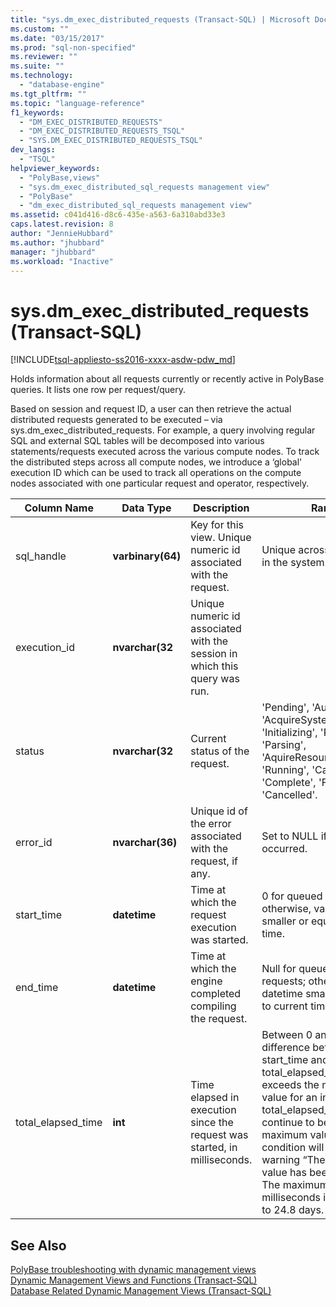 ```yaml
---
title: "sys.dm_exec_distributed_requests (Transact-SQL) | Microsoft Docs"
ms.custom: ""
ms.date: "03/15/2017"
ms.prod: "sql-non-specified"
ms.reviewer: ""
ms.suite: ""
ms.technology: 
  - "database-engine"
ms.tgt_pltfrm: ""
ms.topic: "language-reference"
f1_keywords: 
  - "DM_EXEC_DISTRIBUTED_REQUESTS"
  - "DM_EXEC_DISTRIBUTED_REQUESTS_TSQL"
  - "SYS.DM_EXEC_DISTRIBUTED_REQUESTS_TSQL"
dev_langs: 
  - "TSQL"
helpviewer_keywords: 
  - "PolyBase,views"
  - "sys.dm_exec_distributed_sql_requests management view"
  - "PolyBase"
  - "dm_exec_distributed_sql_requests management view"
ms.assetid: c041d416-d8c6-435e-a563-6a310abd33e3
caps.latest.revision: 8
author: "JennieHubbard"
ms.author: "jhubbard"
manager: "jhubbard"
ms.workload: "Inactive"
---
```

# sys.dm_exec_distributed_requests (Transact-SQL)
[!INCLUDE[tsql-appliesto-ss2016-xxxx-asdw-pdw_md](../../includes/tsql-appliesto-ss2016-xxxx-asdw-pdw-md.md)]

  Holds information about all requests currently or recently active in PolyBase queries. It lists one row per request/query.  
  
 Based on session and request ID, a user can then retrieve the actual distributed requests generated to be executed – via sys.dm_exec_distributed_requests. For example, a query involving regular SQL and external SQL tables will be decomposed into various statements/requests executed across the various compute nodes. To track the distributed steps across all compute nodes, we introduce a ‘global’ execution ID which can be used to track all operations on the compute nodes associated with one particular request and operator, respectively.  
  
|Column Name|Data Type|Description|Range|  
|-----------------|---------------|-----------------|-----------|  
|sql_handle|**varbinary(64)**|Key for this view. Unique numeric id associated with the request.|Unique across all requests in the system.|  
|execution_id|**nvarchar(32**|Unique numeric id associated with the session in which this query was run.||  
|status|**nvarchar(32**|Current status of the request.|'Pending', 'Authorizing', 'AcquireSystemResources', 'Initializing', 'Plan', 'Parsing', 'AquireResources', 'Running', 'Cancelling', 'Complete', 'Failed', 'Cancelled'.|  
|error_id|**nvarchar(36)**|Unique id of the error associated with the request, if any.|Set to NULL if no error occurred.|  
|start_time|**datetime**|Time at which the request execution was started.|0 for queued requests; otherwise, valid datetime smaller or equal to current time.|  
|end_time|**datetime**|Time at which the engine completed compiling the request.|Null for queued or active requests; otherwise, a valid datetime smaller or equal to current time.|  
|total_elapsed_time|**int**|Time elapsed in execution since the request was started, in milliseconds.|Between 0 and the difference between start_time and end_time.If total_elapsed_time exceeds the maximum value for an integer, total_elapsed_time will continue to be the maximum value. This condition will generate the warning “The maximum value has been exceeded.” The maximum value in milliseconds is equivalent to 24.8 days.|  
  
## See Also  
 [PolyBase troubleshooting with dynamic management views](http://msdn.microsoft.com/library/ce9078b7-a750-4f47-b23e-90b83b783d80)   
 [Dynamic Management Views and Functions &#40;Transact-SQL&#41;](~/relational-databases/system-dynamic-management-views/system-dynamic-management-views.md)   
 [Database Related Dynamic Management Views &#40;Transact-SQL&#41;](../../relational-databases/system-dynamic-management-views/database-related-dynamic-management-views-transact-sql.md)  
  
  
